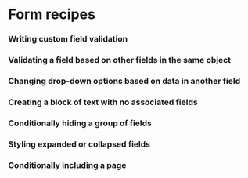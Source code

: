 # Form recipes

### Writing custom field validation

### Validating a field based on other fields in the same object

### Changing drop-down options based on data in another field

### Creating a block of text with no associated fields

### Conditionally hiding a group of fields

### Styling expanded or collapsed fields

### Conditionally including a page
